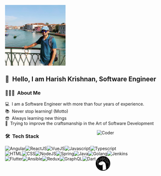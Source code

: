 <img alt="Harish Krishnan Banner" src="./assets/harishkrishnan.jpeg" width="200" height="200" />

## 👋 &nbsp;Hello, I am Harish Krishnan, Software Engineer

### 👨🏻‍💻 &nbsp;About Me

💻&nbsp; I am a Software Engineer with more than four years of experience.<br>
📚&nbsp; Never stop learning! (Motto)<br>
😎&nbsp; Always learning new things<br>
🧱&nbsp; Trying to improve the craftsmanship in the Art of Software Development<br>

<img alt="Coder" src="https://media.giphy.com/media/LmNwrBhejkK9EFP504/giphy.gif" width="200" align="right"/>

### 🛠 &nbsp;Tech Stack
<div>
<img src="https://img.icons8.com/color/48/000000/angularjs.png" alt="Angular" align="left" />&nbsp;
<img src="https://img.icons8.com/plasticine/48/000000/react.png" alt="ReactJS" align="left" />&nbsp;
<img src="https://img.icons8.com/color/48/000000/vue-js.png" alt="VueJS" align="left" />&nbsp;
<img src="https://img.icons8.com/color/48/000000/javascript.png" alt="Javascript" align="left" />&nbsp;
<img src="https://img.icons8.com/color/48/000000/typescript.png" alt="Typescript" align="left" />&nbsp;
</div>
<img src="https://img.icons8.com/dusk/48/000000/html-5.png" alt="HTML" align="left" />&nbsp;
<img src="https://img.icons8.com/color/48/000000/css3.png" alt="CSS" align="left" />&nbsp;
<img src="https://img.icons8.com/color/48/000000/nodejs.png" alt="NodeJS" align="left" />&nbsp;
<img src="https://img.icons8.com/color/48/000000/spring-logo.png" alt="Spring" align="left" />&nbsp;
<img src="https://img.icons8.com/nolan/48/java-coffee-cup-logo.png" alt="Java" align="left" />&nbsp;
<img src="https://img.icons8.com/color/48/000000/golang.png" alt="Golang" align="left" />&nbsp;
<img src="https://img.icons8.com/color/48/000000/jenkins.png" alt="Jenkins" align="left" />&nbsp;
<img src="https://img.icons8.com/color/48/000000/flutter.png" alt="Flutter" align="left" />&nbsp;
<img src="https://img.icons8.com/color/48/000000/ansible.png" alt="Ansible" align="left" />&nbsp;
<img src="https://img.icons8.com/color/48/000000/redux.png" alt="Redux" align="left" />&nbsp;
<img src="https://img.icons8.com/color/48/000000/graphql.png" alt="GraphQL" align="left" />&nbsp;
<img src="https://img.icons8.com/color/48/000000/dart.png" alt="Dart" align="left" />&nbsp;
<img src="./assets/deno.png" alt="Deno" align="left">